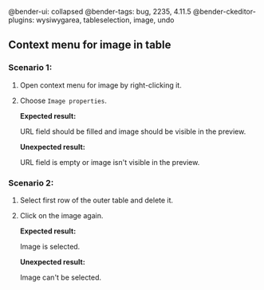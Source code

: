 @bender-ui: collapsed
@bender-tags: bug, 2235, 4.11.5
@bender-ckeditor-plugins: wysiwygarea, tableselection, image, undo

## Context menu for image in table

### Scenario 1:

1. Open context menu for image by right-clicking it.
2. Choose `Image properties`.

	**Expected result:**

	URL field should be filled and image should be visible in the preview.

	**Unexpected result:**

	URL field is empty or image isn't visible in the preview.

### Scenario 2:

1. Select first row of the outer table and delete it.
2. Click on the image again.

	**Expected result:**

	Image is selected.

	**Unexpected result:**

	Image can't be selected.
